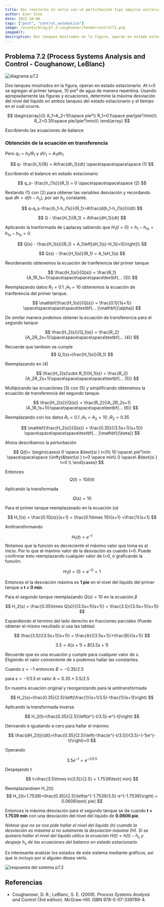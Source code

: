 ```yaml
---
title: Dos reactores en serie con un perturbación tipo impulso unitario
author: Ever Vino
date: 2022-10-06
tags: ["post", "control_automatico"]
image: /assets/blog/p7.2-coughanowr/headercontrol72.png
imageAlt: 
description: Dos tanques mostrados en la figura, operan en estado estacionario. At t=0 se agregan al primer tanque, 10 pie³ de agua de manera repentina. Usando apropiadamente las figuras y ecuaciones, determine la máxima desviación del nivel del líquido en ambos tanques del estado estacionario y el tiempo en el cuál ocurre.
---
```


## Problema 7.2 (Process Systems Analysis and Control - Coughanowr, LeBlanc)

![diagrama p7.2](../../assets/blog/p7.2-coughanowr/headercontrol72.png)

Dos tanques mostrados en la figura, operan en estado estacionario. At t=0 se agregan al primer tanque, 10 pie³ de agua de manera repentina. Usando apropiadamente las figuras y ecuaciones, determine la máxima desviación del nivel del líquido en ambos tanques del estado estacionario y el tiempo en el cuál ocurre.

$$
\begin{array}{l}
A_1=A_2=10\space pie²\\
R_1=0.1\space pie/(pie³/min)\\
R_2=0.35\space pie/(pie³/min)\\
\end{array}
$$

Escribiendo las ecuaciones de balance 

### Obtención de la ecuación en transferencia

Pero $q_1 = h_1/R_1$ y  $dV_1 = A_1dh_1$

$$
q- \frac{h_1}{R} = A\frac{dh_1}{dt} \space\space\space\space (1)
$$

Escribiendo el balance en estado estacionario

$$
q_s- \frac{h_{1s}}{R_1} = 0 \space\space\space\space (2)
$$

Restando (1) con (2) para obtener las variables desviación y recordando que $dh=d(h-h_s)$, por ser $h_s$ constante.

$$
q-q_s-\frac{h_1-h_{1s}}{R_1}=A\frac{d(h_1-h_{1s})}{dt}
$$

$$
Q - \frac{H_1}{R_1} = A\frac{dH_1}{dt}
$$

Aplicando la tranformada de Laplacey sabiendo que $H_1(t=0)= h_1-h_{1s}=h_{1s}-h_{1s}=0$

$$
Q(s) - \frac{H_1(s)}{R_1} = A_1\left[sH_1(s)-H_1(t=0)\right]\\
$$

$$
Q(s) - \frac{H_1(s)}{R_1} = A_1sH_1(s)
$$

Reordenando obtenemos la ecuación de tranferencia del primer tanque

$$
\frac{H_1(s)}{Q(s)} = \frac{R_1}{A_1R_1s+1}\space\space\space\space\textbf{... (3)}
$$

Reemplazando datos $R_1=0.1\text{   ;}A_1=10$  obtenemos la ecuación de tranferencia del primer tanque.

$$
\mathbf{\frac{H_1(s)}{Q(s)} = \frac{0.1}{1s+1}} \space\space\space\space\textbf{... }\mathbf{(\alpha)}
$$

De similar manera podemos obtener la ecuación de transferencia para el segundo tanque

$$
\frac{H_2(s)}{Q_1(s)} = \frac{R_2}{A_2R_2s+1}\space\space\space\space\textbf{... (4)}
$$

Recuerde que tambien se cumple
$$
Q_1(s)=\frac{H_1(s)}{R_1}
$$

Reemplazando en (4)

$$
\frac{H_2(s)\cdot R_1}{H_1(s)} = \frac{R_2}{A_2R_2s+1}\space\space\space\space\textbf{... (5)}
$$

Multipicando las ecuaciónes (3) con (5)  y simplificando obtenemos la ecuación de transferencia del segundo tanque.

$$
\frac{H_2(s)}{Q(s)} = \frac{R_2}{(A_2R_2s+1)(A_1R_1s+1)}\space\space\space\space\textbf{... (6)}
$$

Reemplazando con los datos $R_1=0.1\text{   ;}A_1=A_2=10\text{   ;}R_2=0.35$

$$
\mathbf{\frac{H_2(s)}{Q(s)} = \frac{0.35}{(3.5s+1)(s+1)}} \space\space\space\space\textbf{... }\mathbf{(\beta)}
$$

Ahora describamos la perturbación

$$
Q(t)=
\begin{cases}
   0 \space &\text{si } t<0\\
   10 \space\ pie³/min \space\space\space (\infty)&\text{si } t=0 \space min\\
   0 \space\ &\text{si } t>0 \\
\end{cases}
$$

Entonces
$$
Q(t) = 10 \delta (t)
$$

Aplicando la transformada

$$
Q(s) = 10
$$

Para el primer tanque reemplazanado en la ecuación $(\alpha)$

$$
H_1(s) = \frac{0.1Q(s)}{s+1}  = \frac{0.1\times 10}{s+1} =\frac{1}{s+1} 
$$


Antitransformando

$$
H_1(t) = e^{-t}
$$
Notamos que la función es decreciente el máximo valor que toma es al inicio. Por lo que el máximo valor de la desviación es cuando t=0. Puede confirmar esto reemplazando cualquier valor de t>0, ó graficando la función.

$$
H_1(t=0) = e^{-0} = 1
$$

Entonces el la desviación máxima es **1 pie** en el nivel del líquido del primer tanque a **t = 0 min**.

Para el segundo tanque reemplazando $Q(s)=10$ en la ecuación $\beta$

$$
H_2(s) = \frac{0.35\times Q(s)}{(3.5s+1)(s+1)} = \frac{3.5}{(3.5s+1)(s+1)}
$$

Expandiendo el termino del lado derecho en fracciones parciales (Puede obtener el mismo resultado si usa las tablas)

$$
\frac{3.5}{(3.5s+1)(s+1)} = \frac{A}{(3.5s+1)}+\frac{B}{(s+1)}
$$

$$
3.5 = A(s+1)+B(3.5s+1)
$$

Recuerde que es una ecuación y cumple para cualquier valor de $s$. Eligiendo el valor conveniente de $s$ podemos hallar las constantes.

Cuando $s=-1$ entonces $B = -0.35/2.5$

para $s=-1/3.5$ el valor $A=0.35\times 3.5/2.5$

En nuestra ecuación original y reorganizando para la antitransformada

$$
H_2(s)=\frac{0.35}{2.5}\left(\frac{1}{s+1/3.5}-\frac{1}{s+1}\right)
$$

Aplicando la transformada inversa

$$
H_2(t)=\frac{0.35}{2.5}\left(e^{-t/3.5}-e^{-t}\right)
$$

Derivando e igualando a cero para hallar el máximo.

$$
\frac{dH_2(t)}{dt}=\frac{0.35}{2.5}\left(-\frac{e^{-t/3.5}}{3.5}-(-1)e^{-t}\right)=0
$$

Operando

$$
3.5e^{-t}=e^{-t/3.5}
$$

Despejando t 

$$
t=\frac{3.5\times ln(3.5)}{2.5} = 1.7539\text{ min}
$$

Reemplazandoen H_2(t)
$$
H_2(t=1.7539)=\frac{0.35}{2.5}\left(e^{-1.7539/3.5}-e^{-1.7539}\right) = 0.0606\text{ pie}
$$

Entonces la máxima desviación para el segundo tanque se da cuando **t = 1.7539 min** con una desviación del nivel del líquido de **0.0606 pie**.

_Nótese que no se nos pide hallar el nivel del liquido (h) cuando la desviación es máxima  si no solamente la desviación  máxima (H). Si se quisiera hallar el nivel del liquido utilice la ecuación *$H(t) = h(t)-h_s$* y despeje $h_s$ de las ecuaciones del balance en estado estacionario._

Es interesante analizar los estados de este sistema mediante gráficos, así que lo incluyo por si alguien desea verlo.

![respuesta del sistema p7.2](../../assets/blog/p7.2-coughanowr/p72r.png)


## Referencias

* Coughanowr, D. R.; LeBlanc, S. E. (2009). _Process Systems Analysis and Control_ (3rd edition). McGraw-Hill. ISBN 978-0-07-339789-4.